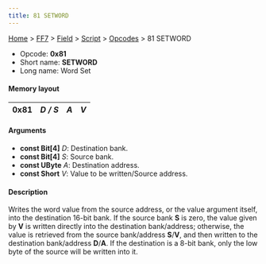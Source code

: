 ```yaml
---
title: 81 SETWORD
---
```


[Home](Main%20Page.md) > [FF7](FF7.md) > [Field](FF7/Field.md) > [Script](FF7/Field/Script.md) > [Opcodes](FF7/Field/Script/Opcodes.md) > 81 SETWORD

-   Opcode: **0x81**
-   Short name: **SETWORD**
-   Long name: Word Set

#### Memory layout

| 0x81 | *D / S* | *A* | *V* |
|------|---------|-----|-----|

#### Arguments

-   **const Bit\[4\]** *D*: Destination bank.
-   **const Bit\[4\]** *S*: Source bank.
-   **const UByte** *A*: Destination address.
-   **const Short** *V*: Value to be written/Source address.

#### Description

Writes the word value from the source address, or the value argument
itself, into the destination 16-bit bank. If the source bank **S** is
zero, the value given by **V** is written directly into the destination
bank/address; otherwise, the value is retrieved from the source
bank/address **S**/**V**, and then written to the destination
bank/address **D**/**A**. If the destination is a 8-bit bank, only the
low byte of the source will be written into it.

